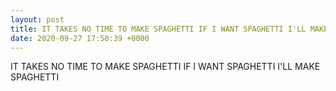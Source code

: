 ```yaml
---
layout: post
title: IT TAKES NO TIME TO MAKE SPAGHETTI IF I WANT SPAGHETTI I'LL MAKE SPAGHETTI
date: 2020-09-27 17:50:39 +0000
---
```


IT TAKES NO TIME TO MAKE SPAGHETTI IF I WANT SPAGHETTI I'LL MAKE SPAGHETTI

